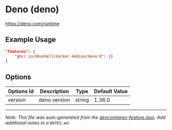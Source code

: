 
# Deno (deno)

https://deno.com/runtime

## Example Usage

```json
"features": {
    "ghcr.io/dbushell/docker-debian/deno:0": {}
}
```

## Options

| Options Id | Description | Type | Default Value |
|-----|-----|-----|-----|
| version | deno version | string | 1.36.0 |



---

_Note: This file was auto-generated from the [devcontainer-feature.json](https://github.com/dbushell/docker-debian/blob/main/devcontainer/features/deno/devcontainer-feature.json).  Add additional notes to a `NOTES.md`._
